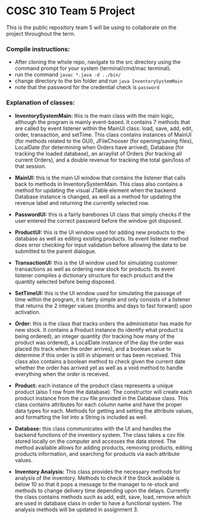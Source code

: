 # COSC 310 Team 5 Project

This is the public repository team 5 will be using to collaborate on the project throughout the term.

### Compile instructions:
 - After cloning the whole repo, navigate to the src directory using the command prompt for your system (terminal/cmd/mac terminal).
 - run the command `javac *.java -d ../bin/`
 - change directory to the bin folder and run `java InventorySystemMain`
 - note that the password for the credential check is `password`

### Explanation of classes:
 - **InventorySystemMain:** this is the main class with the main logic, although the program is mainly event-based. It contains 7 methods that are called by event listener within the MainUI class: load, save, add, edit, order, transaction, and setTime. This class contains instances of MainUI (for methods related to the GUI), JFileChooser (for opening/saving files), LocalDate (for determining when Orders have arrived), Database (for tracking the loaded database), an arraylist of Orders (for tracking all current Orders), and a double revenue for tracking the total gain/loss of that session.
 - **MainUI:** this is the main UI window that contains the listener that calls back to methods in InventorySystemMain. This class also contains a method for updating the visual JTable element when the backend Database instance is changed, as well as a method for updating the revenue label and returning the currently selected row.
 - **PasswordUI:** this is a fairly barebones UI class that simply checks if the user entered the correct password before the window got disposed.
 - **ProductUI:** this is the UI window used for adding new products to the database as well as editing existing products. Its event listener method does error checking for input validation before allowing the data to be submitted to the parent dialogue.
 - **TransactionUI:** this is the UI window used for simulating customer transactions as well as ordering new stock for products. Its event listener compiles a dictionary structure for each product and the quantity selected before being disposed.
 - **SetTimeUI:** this is the UI window used for simulating the passage of time within the program, it is fairly simple and only consists of a listener that returns the 2 integer values (months and days to fast forward) upon activation.
 - **Order:** this is the class that tracks orders the administrator has made for new stock. It contains a Product instance (to identify what product is being ordered), an integer quantity (for tracking how many of the product was ordered), a LocalDate instance of the day the order was placed (to track when the order arrives), and a boolean value to determine if this order is still in shipment or has been received. This class also contains a boolean method to check given the current date whether the order has arrived yet as well as a void method to handle everything when the order is received.
 - **Product:** each instance of the product class represents a unique product (also 1 row from the database). The constructor will create each product instance from the csv file provided in the Database class. This class contains attributes for each column name and have the proper data types for each. Methods for getting and setting the attribute values, and formatting the list into a String is included as well.
 - **Database:** this class communicates with the UI and handles the backend functions of the inventory system. The class takes a csv file stored locally on the computer and accesses the data stored. The method available allows for adding products, removing products, editing products information, and searching for products via each attribute values.

- **Inventory Analysis:** This class provides the necessary methods for analysis of the inventory. Methods to check if the Stock available is below 10 so that it pops a message to the manager to re-stock and methods to change delivery time depending upon the delays. Currently the class contains methods such as add, edit, save, load, remove which are used in database class in order to have a functional system. The analysis methods will be updated in assignment 3.